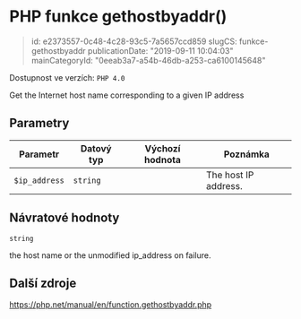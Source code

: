 PHP funkce gethostbyaddr()
==========================

> id: e2373557-0c48-4c28-93c5-7a5657ccd859
> slugCS: funkce-gethostbyaddr
> publicationDate: "2019-09-11 10:04:03"
> mainCategoryId: "0eeab3a7-a54b-46db-a253-ca6100145648"

Dostupnost ve verzích: `PHP 4.0`

Get the Internet host name corresponding to a given IP address


Parametry
--------------

| Parametr | Datový typ | Výchozí hodnota | Poznámka |
|-----|-----|-----|-----|
| `$ip_address` | `string` |  | The host IP address. |


Návratové hodnoty
----------------

`string`

the host name or the unmodified ip_address
on failure.

Další zdroje
------------

https://php.net/manual/en/function.gethostbyaddr.php
